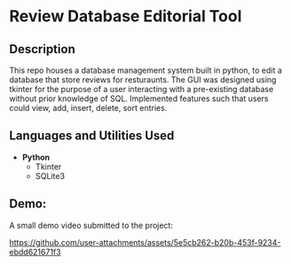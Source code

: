 <h1>Review Database Editorial Tool</h1>

<h2>Description</h2>
This repo houses a database management system built in python, to edit a database that store reviews for resturaunts. 
The GUI was designed using tkinter for the purpose of a user interacting with a pre-existing database without prior knowledge of SQL. 
Implemented features such that users could view, add, insert, delete, sort entries.

<h2>Languages and Utilities Used</h2>

- <b>Python</b> 
  - Tkinter
  - SQLite3

<h2>Demo:</h2>

A small demo video submitted to the project: <br/>
  
https://github.com/user-attachments/assets/5e5cb262-b20b-453f-9234-ebdd621671f3


<!--
 ```diff
- text in red
+ text in green
! text in orange
# text in gray
@@ text in purple (and bold)@@
```
--!>
